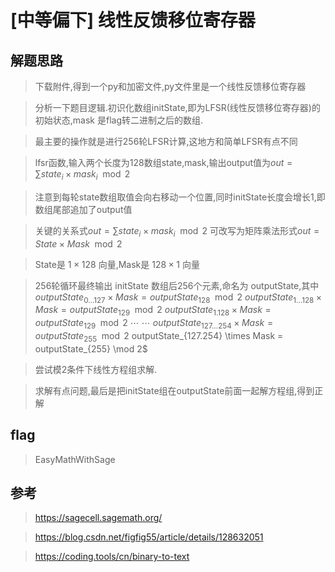 # [中等偏下] 线性反馈移位寄存器

## 解题思路

> 下载附件,得到一个py和加密文件,py文件里是一个线性反馈移位寄存器


> 分析一下题目逻辑.初识化数组initState,即为LFSR(线性反馈移位寄存器)的初始状态,mask 是flag转二进制之后的数组.

> 最主要的操作就是进行256轮LFSR计算,这地方和简单LFSR有点不同

> lfsr函数,输入两个长度为128数组state,mask,输出output值为$out=\sum{state_i \times mask_i} \mod 2$

> 注意到每轮state数组取值会向右移动一个位置,同时initState长度会增长1,即数组尾部追加了output值

> 关键的关系式$out=\sum{state_i \times mask_i} \mod 2$
可改写为矩阵乘法形式$out=State \times Mask \mod 2$

> State是 $1\times128$ 向量,Mask是 $128 \times 1$ 向量

> 256轮循环最终输出 initState 数组后256个元素,命名为 outputState,其中$outputState_{0…127} \times Mask = outputState_{128} \mod 2 \
outputState_{1…128} \times Mask = outputState_{129} \mod 2 \
outputState_{1.128} \times Mask = outputState_{129} \mod 2 \
\cdots \  \cdots \
outputState_{127…254} \times Mask = outputState_{255} \mod 2$
outputState_{127.254} \times Mask = outputState_{255} \mod 2$

> 尝试模2条件下线性方程组求解.

> 求解有点问题,最后是把initState组在outputState前面一起解方程组,得到正解


## flag

> EasyMathWithSage

## 参考

> https://sagecell.sagemath.org/

> https://blog.csdn.net/figfig55/article/details/128632051

> https://coding.tools/cn/binary-to-text
